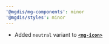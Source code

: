 ```yaml
---
'@mgdis/mg-components': minor
'@mgdis/styles': minor
---
```


- Added `neutral` variant to [**`<mg-icon>`**](http://core.pages.mgdis.fr/core-ui/core-ui/storybook/?path=/docs/atoms-mg-icon--docs)

